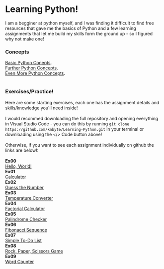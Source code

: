 # Learning Python!

I am a begginer at python myself, and I was finding it difficult to find free resources that gave me the basics of Python and a few learning assignments that let me build my skills form the ground up - so I figured why not make one!

### Concepts
[Basic Python Conepts](https://github.com/knbyte/Learning-Python/blob/main/Concepts/Basic.py).<br>
[Further Python Concepts](https://github.com/knbyte/Learning-Python/blob/main/Concepts/Further-Concepts-One.py).<br>
[Even More Python Concepts](https://github.com/knbyte/Learning-Python/blob/main/Concepts/Further-Concepts-Two.py).<br>
<br>
### Exercises/Practice!
Here are some starting exercises, each one has the assignment details and skills/knowledge you'll need inside!<br>
<br>
I would recommed downloading the full repository and opening everything in Visual Studio Code - you can do this by running ```git clone https://github.com/knbyte/Learning-Python.git``` in your terminal or downloading using the </> Code button above!<br>
<br>
Otherwise, if you want to see each assignment individually on github the links are below!:<br>
<br>
**Ex00<br>**
[Hello, World!](https://github.com/knbyte/Learning-Python/blob/main/Assignments/Ex00/Hello-World!.py)<br>
**Ex01<br>**
[Calculator](https://github.com/knbyte/Learning-Python/blob/main/Assignments/Ex01/Calculator.py)<br>
**Ex02<br>**
[Guess the Number](https://github.com/knbyte/Learning-Python/blob/main/Assignments/Ex02/Guess-the-Number.py)<br>
**Ex03<br>**
[Temperature Converter](https://github.com/knbyte/Learning-Python/blob/main/Assignments/Ex03/Temperature-Coverter.py)<br>
**Ex04<br>**
[Factorial Calculator](https://github.com/knbyte/Learning-Python/blob/main/Assignments/Ex04/Factorial-Calculator.py)<br>
**Ex05<br>**
[Palindrome Checker](https://github.com/knbyte/Learning-Python/blob/main/Assignments/Ex05/Palindrome-Checker.py)<br>
**Ex06<br>**
[Fibonacci Sequence](https://github.com/knbyte/Learning-Python/blob/main/Assignments/Ex6/Fibonacci-Sequence.py)<br>
**Ex07<br>**
[Simple To-Do List](https://github.com/knbyte/Learning-Python/blob/main/Assignments/Ex07/Simple-To-Do-List.py)<br>
**Ex08<br>**
[Rock, Paper, Scissors Game](https://github.com/knbyte/Learning-Python/blob/main/Assignments/Ex08/Rock-Paper-Sissors.py)<br>
**Ex09<br>**
[Word Counter](https://github.com/knbyte/Learning-Python/blob/main/Assignments/Ex09/Word-Counter.py)<br>
